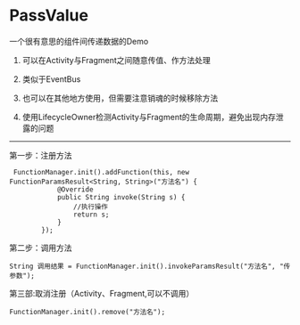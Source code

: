 # PassValue
一个很有意思的组件间传递数据的Demo

1. 可以在Activity与Fragment之间随意传值、作方法处理

2. 类似于EventBus

3. 也可以在其他地方使用，但需要注意销魂的时候移除方法

4. 使用LifecycleOwner检测Activity与Fragment的生命周期，避免出现内存泄露的问题



-----
第一步：注册方法
```
 FunctionManager.init().addFunction(this, new FunctionParamsResult<String, String>("方法名") {
            @Override
            public String invoke(String s) {
                //执行操作
                return s;
            }
        });
```

第二步：调用方法
```
String 调用结果 = FunctionManager.init().invokeParamsResult("方法名", "传参数");

```
第三部:取消注册（Activity、Fragment,可以不调用）
```
FunctionManager.init().remove("方法名");
```
